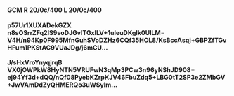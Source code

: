 #### GCM R 20/0c/400 L 20/0c/400
**p57Ur1XUXADekGZX**<br/>**n8sOSrrZFq2lS9soDJGvITGxILV+1uleuDKgIk0UlLM=**<br/>**V4H/n94Kp0F995MfnGuhSVoDZHz6CQf35HOL8/KsBccAsqj+GBPZfTGvHFum1PKStAC9VUaJDg/j6mCU...**<br/><br/>
**J/sHxVroYnyqjrqB**<br/>**VX0jOWPkW8HyNTN5VRUFwN3qMp3PCw3n96yNShJD908=**<br/>**ej94Yf3d+dQQ/nQf08PyebKZrpKJV46FbuZdq5+LBG0tT2SP3e2ZMbGV+JwVAmDdZyQHMERQo3uWSyIm...**